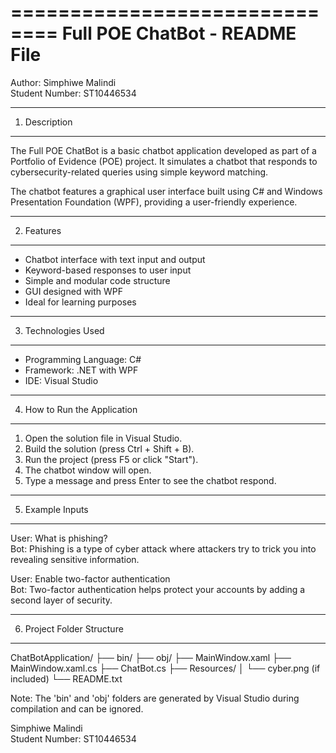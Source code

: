 ==============================
Full POE ChatBot - README File
==============================

Author: Simphiwe Malindi  
Student Number: ST10446534  

------------------------------
1. Description
------------------------------
The Full POE ChatBot is a basic chatbot application developed as part of a Portfolio of Evidence (POE) project. It simulates a chatbot that responds to cybersecurity-related queries using simple keyword matching.

The chatbot features a graphical user interface built using C# and Windows Presentation Foundation (WPF), providing a user-friendly experience.

------------------------------
2. Features
------------------------------
- Chatbot interface with text input and output
- Keyword-based responses to user input
- Simple and modular code structure
- GUI designed with WPF
- Ideal for learning purposes

------------------------------
3. Technologies Used
------------------------------
- Programming Language: C#
- Framework: .NET with WPF
- IDE: Visual Studio

------------------------------
4. How to Run the Application
------------------------------
1. Open the solution file in Visual Studio.
2. Build the solution (press Ctrl + Shift + B).
3. Run the project (press F5 or click "Start").
4. The chatbot window will open.
5. Type a message and press Enter to see the chatbot respond.

------------------------------
5. Example Inputs
------------------------------
User: What is phishing?  
Bot: Phishing is a type of cyber attack where attackers try to trick you into revealing sensitive information.

User: Enable two-factor authentication  
Bot: Two-factor authentication helps protect your accounts by adding a second layer of security.

------------------------------
6. Project Folder Structure
------------------------------
ChatBotApplication/
├── bin/
├── obj/
├── MainWindow.xaml
├── MainWindow.xaml.cs
├── ChatBot.cs
├── Resources/
│   └── cyber.png (if included)
└── README.txt

Note: The 'bin' and 'obj' folders are generated by Visual Studio during compilation and can be ignored.


Simphiwe Malindi  
Student Number: ST10446534
